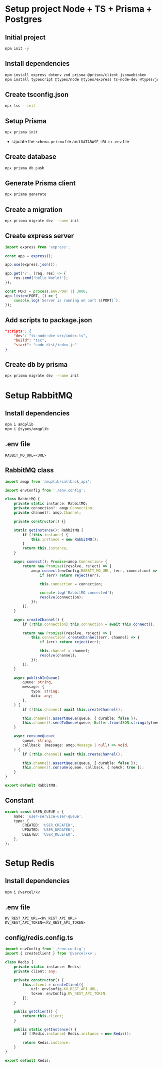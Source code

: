 # Setup project Node + TS + Prisma + Postgres

## Initial project

```bash
npm init -y
```

## Install dependencies

```bash
npm install express dotenv zod prisma @prisma/client jsonwebtoken
npm install typescript @types/node @types/express ts-node-dev @types/jsonwebtoken --save-dev
```

## Create tsconfig.json

```bash
npx tsc --init
```

## Setup Prisma

```bash
npx prisma init
```

-   Update the `schema.prisma` file and `DATABASE_URL` in `.env` file

## Create database

```bash
npx prisma db push
```

## Generate Prisma client

```bash
npx prisma generate
```

## Create a migration

```bash
npx prisma migrate dev --name init
```

## Create express server

```typescript
import express from 'express';

const app = express();

app.use(express.json());

app.get('/', (req, res) => {
    res.send('Hello World!');
});

const PORT = process.env.PORT || 3000;
app.listen(PORT, () => {
    console.log(`Server is running on port ${PORT}`);
});
```

## Add scripts to package.json

```json
"scripts": {
    "dev": "ts-node-dev src/index.ts",
    "build": "tsc",
    "start": "node dist/index.js"
}
```

## Create db by prisma

```bash
npx prisma migrate dev --name init
```

# Setup RabbitMQ

## Install dependencies

```bash
npm i amqplib
npm i @types/amqplib
```

## .env file

```env
RABBIT_MQ_URL=<URL>
```

## RabbitMQ class

```typescript
import amqp from 'amqplib/callback_api';

import envConfig from './env.config';

class RabbitMQ {
    private static instance: RabbitMQ;
    private connection?: amqp.Connection;
    private channel?: amqp.Channel;

    private constructor() {}

    static getInstance(): RabbitMQ {
        if (!this.instance) {
            this.instance = new RabbitMQ();
        }
        return this.instance;
    }

    async connect(): Promise<amqp.Connection> {
        return new Promise((resolve, reject) => {
            amqp.connect(envConfig.RABBIT_MQ_URL, (err, connection) => {
                if (err) return reject(err);

                this.connection = connection;

                console.log('RabbitMQ connected');
                resolve(connection);
            });
        });
    }

    async createChannel() {
        if (!this.connection) this.connection = await this.connect();

        return new Promise((resolve, reject) => {
            this.connection!.createChannel((err, channel) => {
                if (err) return reject(err);

                this.channel = channel;
                resolve(channel);
            });
        });
    }

    async publishInQueue(
        queue: string,
        message: {
            type: string;
            data: any;
        },
    ) {
        if (!this.channel) await this.createChannel();

        this.channel!.assertQueue(queue, { durable: false });
        this.channel!.sendToQueue(queue, Buffer.from(JSON.stringify(message)));
    }

    async consumeQueue(
        queue: string,
        callback: (message: amqp.Message | null) => void,
    ) {
        if (!this.channel) await this.createChannel();

        this.channel!.assertQueue(queue, { durable: false });
        this.channel!.consume(queue, callback, { noAck: true });
    }
}

export default RabbitMQ;
```

## Constant

```typescript
export const USER_QUEUE = {
    name: 'user-service-user-queue',
    type: {
        CREATED: 'USER_CREATED',
        UPDATED: 'USER_UPDATED',
        DELETED: 'USER_DELETED',
    },
};
```

# Setup Redis

## Install dependencies

```bash
npm i @vercel/kv
```

## .env file

```env
KV_REST_API_URL=<KV_REST_API_URL>
KV_REST_API_TOKEN=<KV_REST_API_TOKEN>
```

## config/redis.config.ts

```typescript
import envConfig from './env.config';
import { createClient } from '@vercel/kv';

class Redis {
    private static instance: Redis;
    private client: any;

    private constructor() {
        this.client = createClient({
            url: envConfig.KV_REST_API_URL,
            token: envConfig.KV_REST_API_TOKEN,
        });
    }

    public getClient() {
        return this.client;
    }

    public static getInstance() {
        if (!Redis.instance) Redis.instance = new Redis();

        return Redis.instance;
    }
}

export default Redis;
```
